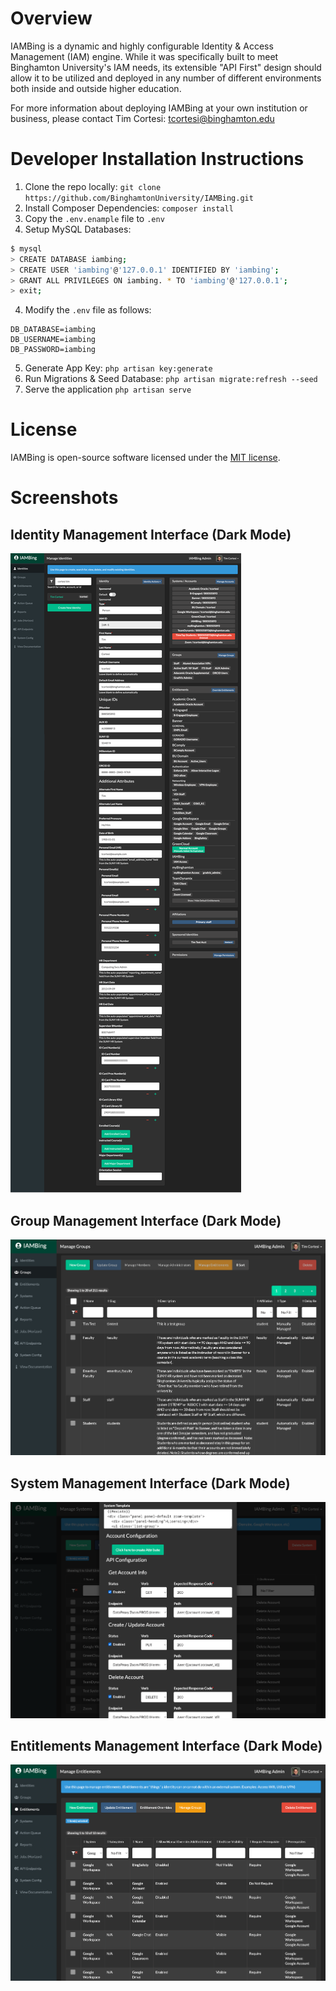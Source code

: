 # Overview
IAMBing is a dynamic and highly configurable Identity & Access Management (IAM) engine.  While it was specifically built to meet Binghamton University's IAM needs, its extensible "API First" design should allow it to be utilized and deployed in any number of different environments both inside and outside higher education.

For more information about deploying IAMBing at your own institution or business, please contact Tim Cortesi: [tcortesi@binghamton.edu](mailto:tcortesi@binghamton.edu)

# Developer Installation Instructions

1. Clone the repo locally: `git clone https://github.com/BinghamtonUniversity/IAMBing.git`
2. Install Composer Dependencies: `composer install`
3. Copy the `.env.enample` file to `.env`
4. Setup MySQL Databases:
```bash
$ mysql
> CREATE DATABASE iambing;
> CREATE USER 'iambing'@'127.0.0.1' IDENTIFIED BY 'iambing';
> GRANT ALL PRIVILEGES ON iambing. * TO 'iambing'@'127.0.0.1';
> exit;
```
4. Modify the `.env` file as follows:
```
DB_DATABASE=iambing
DB_USERNAME=iambing
DB_PASSWORD=iambing
```
5. Generate App Key: `php artisan key:generate`
6. Run Migrations & Seed Database: `php artisan migrate:refresh --seed`
7. Serve the application `php artisan serve`

# License
IAMBing is open-source software licensed under the [MIT license](http://opensource.org/licenses/MIT).

# Screenshots 
## Identity Management Interface (Dark Mode)
![Identity Management Interface](examples/example_identity.png)

## Group Management Interface (Dark Mode)
![Group Management Interface](examples/example_groups.png)

## System Management Interface (Dark Mode)
![System Management Interface](examples/example_systems.png)

## Entitlements Management Interface (Dark Mode)
![Entitlement Management Interface](examples/example_entitlements.png)
